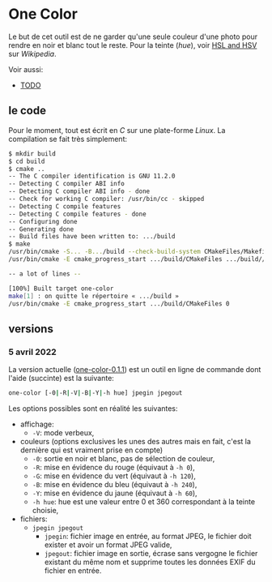 # One Color

Le but de cet outil est de ne garder qu'une seule couleur d'une photo pour rendre en noir et blanc tout le reste. Pour la teinte (_hue_), voir [HSL and HSV](https://en.m.wikipedia.org/wiki/HSL_and_HSV) sur _Wikipedia_.

Voir aussi:

- [TODO](TODO.md)



## le code

Pour le moment, tout est écrit en _C_ sur une plate-forme _Linux_. La compilation se fait très simplement:

```sh
$ mkdir build
$ cd build
$ cmake ..
-- The C compiler identification is GNU 11.2.0
-- Detecting C compiler ABI info
-- Detecting C compiler ABI info - done
-- Check for working C compiler: /usr/bin/cc - skipped
-- Detecting C compile features
-- Detecting C compile features - done
-- Configuring done
-- Generating done
-- Build files have been written to: .../build
$ make
/usr/bin/cmake -S... -B.../build --check-build-system CMakeFiles/Makefile.cmake 0
/usr/bin/cmake -E cmake_progress_start .../build/CMakeFiles .../build//CMakeFiles/progress.marks

-- a lot of lines --

[100%] Built target one-color
make[1] : on quitte le répertoire « .../build »
/usr/bin/cmake -E cmake_progress_start .../build/CMakeFiles 0
```



## versions

### 5 avril 2022

La version actuelle ([one-color-0.1.1](https://github.com/BernardTatin/onecolor/releases/tag/v0.1.1)) est un outil en ligne de commande dont l'aide (succinte) est la suivante:

```bash
one-color [-0|-R|-V|-B|-Y|-h hue] jpegin jpegout
```

Les options possibles sont en réalité les suivantes:

- affichage:
  - `-V`: mode verbeux,
- couleurs (options exclusives les unes des autres mais en fait, c'est la dernière qui est vraiment prise en compte)
  - `-0`: sortie en noir et blanc, pas de sélection de couleur,
  - `-R`: mise en évidence du rouge (équivaut à `-h 0`),
  - `-G`: mise en évidence du vert (équivaut à `-h 120`),
  - `-B`: mise en évidence du bleu (équivaut à `-h 240`),
  - `-Y`: mise en évidence du jaune (équivaut à `-h 60`),
  - `-h hue`: hue est une valeur entre 0 et 360 correspondant à la teinte choisie,
- fichiers:
  - `jpegin jpegout`
    - `jpegin`: fichier image en entrée, au format JPEG, le fichier doit exister et avoir un format JPEG valide,
    - `jpegout`: fichier image en sortie, écrase sans vergogne le fichier existant du même nom et supprime toutes les données EXIF du fichier en entrée.

